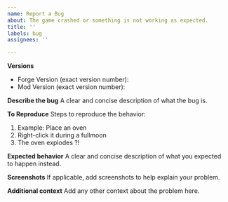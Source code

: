 ```yaml
---
name: Report a Bug
about: The game crashed or something is not working as expected.
title: ''
labels: bug
assignees: ''

---
```


**Versions**
- Forge Version (exact version number): 
- Mod Version (exact version number): 

**Describe the bug**
A clear and concise description of what the bug is.

**To Reproduce**
Steps to reproduce the behavior:
1. Example: Place an oven
2. Right-click it during a fullmoon
3. The oven explodes ?!

**Expected behavior**
A clear and concise description of what you expected to happen instead.

**Screenshots**
If applicable, add screenshots to help explain your problem.

**Additional context**
Add any other context about the problem here.
